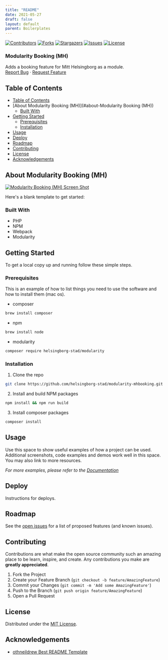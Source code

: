 ```yaml
---
title: "README"
date: 2021-05-27
draft: false
layout: default
parent: Boilerplates
---
```


<!-- SHIELDS -->
[![Contributors][contributors-shield]][contributors-url]
[![Forks][forks-shield]][forks-url]
[![Stargazers][stars-shield]][stars-url]
[![Issues][issues-shield]][issues-url]
[![License][license-shield]][license-url]

<h3>Modularity Booking (MH)</h3>
<p>
  Adds a booking feature for Mitt Helsingborg as a module.
  <br />
  <a href="https://github.com/helsingborg-stad/modularity-mhbooking/issues">Report Bug</a>
  ·
  <a href="https://github.com/helsingborg-stad/modularity-mhbooking/issues">Request Feature</a>
</p>

## Table of Contents
- [Table of Contents](#table-of-contents)
- [About Modularity Booking (MH)](#about-Modularity Booking (MH))
  - [Built With](#built-with)
- [Getting Started](#getting-started)
  - [Prerequisites](#prerequisites)
  - [Installation](#installation)
- [Usage](#usage)
- [Deploy](#deploy)
- [Roadmap](#roadmap)
- [Contributing](#contributing)
- [License](#license)
- [Acknowledgements](#acknowledgements)

## About Modularity Booking (MH)

[![Modularity Booking (MH) Screen Shot][product-screenshot]](https://example.com)

Here's a blank template to get started:

### Built With

* PHP
* NPM
* Webpack
* Modularity

## Getting Started

To get a local copy up and running follow these simple steps.

### Prerequisites

This is an example of how to list things you need to use the software and how to install them (mac os).
* composer
```sh
brew install composer
```
* npm
```sh
brew install node
```
* modularity
```sh
composer require helsingborg-stad/modularity
```
### Installation

1. Clone the repo
```sh
git clone https://github.com/helsingborg-stad/modularity-mhbooking.git
```
2. Install and build NPM packages
```sh
npm install && npm run build
```
3. Install composer packages
```sh
composer install
```

## Usage

Use this space to show useful examples of how a project can be used. Additional screenshots, code examples and demos work well in this space. You may also link to more resources.

_For more examples, please refer to the [Documentation](https://example.com)_

## Deploy

Instructions for deploys.

## Roadmap

See the [open issues][issues-url] for a list of proposed features (and known issues).

## Contributing

Contributions are what make the open source community such an amazing place to be learn, inspire, and create. Any contributions you make are **greatly appreciated**.

1. Fork the Project
2. Create your Feature Branch (`git checkout -b feature/AmazingFeature`)
3. Commit your Changes (`git commit -m 'Add some AmazingFeature'`)
4. Push to the Branch (`git push origin feature/AmazingFeature`)
5. Open a Pull Request

## License

Distributed under the [MIT License][license-url].

## Acknowledgements

- [othneildrew Best README Template](https://github.com/othneildrew/Best-README-Template)


<!-- MARKDOWN LINKS & IMAGES -->
<!-- https://www.markdownguide.org/basic-syntax/#reference-style-links -->
[contributors-shield]: https://img.shields.io/github/contributors/helsingborg-stad/modularity-mhbooking.svg?style=flat-square
[contributors-url]: https://github.com/helsingborg-stad/modularity-mhbooking/graphs/contributors
[forks-shield]: https://img.shields.io/github/forks/helsingborg-stad/modularity-mhbooking.svg?style=flat-square
[forks-url]: https://github.com/helsingborg-stad/modularity-mhbooking/network/members
[stars-shield]: https://img.shields.io/github/stars/helsingborg-stad/modularity-mhbooking.svg?style=flat-square
[stars-url]: https://github.com/helsingborg-stad/modularity-mhbooking/stargazers
[issues-shield]: https://img.shields.io/github/issues/helsingborg-stad/modularity-mhbooking.svg?style=flat-square
[issues-url]: https://github.com/helsingborg-stad/modularity-mhbooking/issues
[license-shield]: https://img.shields.io/github/license/helsingborg-stad/modularity-mhbooking.svg?style=flat-square
[license-url]: https://raw.githubusercontent.com/helsingborg-stad/modularity-mhbooking/master/LICENSE
[product-screenshot]: images/screenshot.png